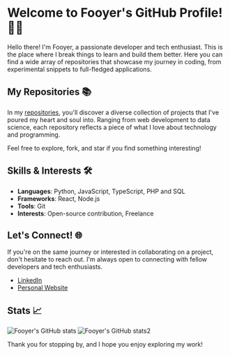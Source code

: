 # Welcome to Fooyer's GitHub Profile! 👨‍💻

Hello there! I'm Fooyer, a passionate developer and tech enthusiast. This is the place where I break things to learn and build them better. Here you can find a wide array of repositories that showcase my journey in coding, from experimental snippets to full-fledged applications.

## My Repositories 📚

In my [repositories](https://github.com/Fooyer?tab=repositories), you'll discover a diverse collection of projects that I've poured my heart and soul into. Ranging from web development to data science, each repository reflects a piece of what I love about technology and programming.

Feel free to explore, fork, and star if you find something interesting!

## Skills & Interests 🛠️

- **Languages**: Python, JavaScript, TypeScript, PHP and SQL
- **Frameworks**: React, Node.js
- **Tools**: Git
- **Interests**: Open-source contribution, Freelance

## Let's Connect! 🌐

If you're on the same journey or interested in collaborating on a project, don't hesitate to reach out. I'm always open to connecting with fellow developers and tech enthusiasts.

- [LinkedIn](https://www.linkedin.com/in/freddy-baier/)
- [Personal Website](https://portfolio-fooyer.vercel.app/)

## Stats 📈

![Fooyer's GitHub stats](https://github-readme-stats.vercel.app/api?username=Fooyer&hide_rank=true&hide_border=true&bg_color=0f131a&title_color=f05454&text_color=dddddd) 
![Fooyer's GitHub stats2](https://github-readme-stats.vercel.app/api/top-langs?username=Fooyer&layout=compact&hide_border=true&bg_color=0f131a&title_color=f05454&text_color=dddddd)

Thank you for stopping by, and I hope you enjoy exploring my work!

